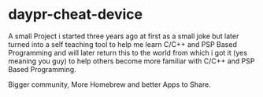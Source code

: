 # daypr-cheat-device
A small Project i started three years ago at first as a small joke but later turned into a self teaching tool to help me learn C/C++ and PSP Based Programming and will later return this to the world from which i got it (yes meaning you guy) to help others become more familiar with C/C++ and PSP Based Programming.

Bigger community, More Homebrew and better Apps to Share.
